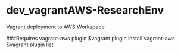 # dev_vagrantAWS-ResearchEnv
Vagrant deployment to AWS Workspace

###Requires vagrant-aws plugin
$vagrant plugin install vagrant-aws
$vagrant plugin list

